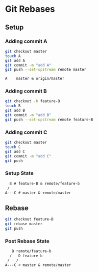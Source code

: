 # Git Rebases

## Setup 
### Adding commit A
``` add-a.sh
git checkout master
touch A
git add A
git commit -m "add A"
git push --set-upstream remote master
```

``` git-graph-A.txt
A    master & origin/master
```



### Adding commit B
``` add-b.sh
git checkout -b feature-B
touch B
git add B
git commit -m "add B"
git push --set-upstream remote feature-B
```

### Adding commit C
``` add-c.sh
git checkout master
touch C
git add C
git commit -m "add C"
git push
```

### Setup State

``` git-graph-A.txt
  B # feature-B & remote/feature-b
 /
A---C # master & remote/master
```

## Rebase
``` rebase.sh
git checkout feature-B
git rebase master
git push
```
### Post Rebase State
``` git-graph-A.txt
   B remote/feature-b
  /   D feature-b
 /   /
A---C < master & remote/master
```

